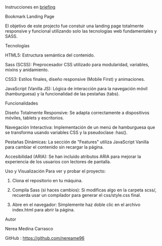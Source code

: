 Instrucciones en [briefing](/starter-code/briefing.md)

Bookmark Landing Page


El objetivo de este projecto fue constuir una landing page totalmente responsive y funcional utilizando solo las tecnologías web fundamentales y SASS.


Tecnologías

HTML5: Estructura semántica del contenido.

Sass (SCSS): Preprocesador CSS utilizado para modularidad, variables, mixins y anidamiento.

CSS3: Estilos finales, diseño responsive (Mobile First) y animaciones.

JavaScript (Vanilla JS): Lógica de interacción para la navegación móvil (hamburguesa) y la funcionalidad de las pestañas (tabs).


Funcionalidades

Diseño Totalmente Responsive: Se adapta correctamente a dispositivos móviles, tablets y escritorios.

Navegación Interactiva: Implementación de un menú de hamburguesa que se transforma usando variables CSS y la pseudoclase :has().

Pestañas Dinámicas: La sección de "Features" utiliza JavaScript Vanilla para cambiar el contenido sin recargar la página.

Accesibilidad (ARIA): Se han incluido atributos ARIA para mejorar la experiencia de los usuarios con lectores de pantalla.

Uso y Visualización
Para ver y probar el proyecto:

1. Clona el repositorio en tu máquina.

2. Compila Sass (si haces cambios): Si modificas algo en la carpeta scss/, recuerda usar un compilador para generar el css/style.css final.

3. Abre en el navegador: Simplemente haz doble clic en el archivo index.html para abrir la página.




Autor

Nerea Medina Carrasco

GitHub : https://github.com/nereame96